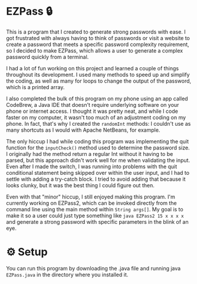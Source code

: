 # EZPass 🔒

This is a program that I created to generate strong passwords with ease. I got frustrated with always having to think of passwords or visit a website to create a password that meets a specific password complexity requirement, so I decided to make EZPass, which allows a user to generate a complex password quickly from a terminal.

I had a lot of fun working on this project and learned a couple of things throughout its development. I used many methods to speed up and simplify the coding, as well as many for loops to change the output of the password, which is a printed array.

I also completed the bulk of this program on my phone using an app called CodeBrew, a Java IDE that doesn't require underlying software on your phone or internet access. I thought it was pretty neat, and while I code faster on my computer, it wasn't too much of an adjustment coding on my phone. In fact, that's why I created the ```randomInt``` methods: I couldn't use as many shortcuts as I would with Apache NetBeans, for example.

The only hiccup I had while coding this program was implementing the quit function for the ```inputCheck()``` method used to determine the password size. I originally had the method return a regular Int without it having to be parsed, but this approach didn't work well for me when validating the input. Even after I made the switch, I was running into problems with the quit conditional statement being skipped over within the user input, and I had to settle with adding a try-catch block. I tried to avoid adding that because it looks clunky, but it was the best thing I could figure out then.

Even with that "minor" hiccup, I still enjoyed making this program. I'm currently working on EZPass2, which can be invoked directly from the command line using the main method within ```String args[]```. My goal is to make it so a user could just type something like ```java EZPass2 15 x x x x``` and generate a strong password with specific parameters in the blink of an eye.

# ⚙️ Setup 
You can run this program by downloading the .java file and running java ```EZPass.java``` in the directory where you installed it. 
